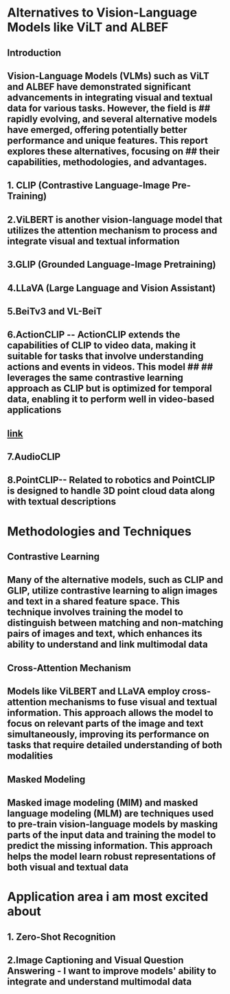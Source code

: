# Alternatives to Vision-Language Models like ViLT and ALBEF

## Introduction
## Vision-Language Models (VLMs) such as ViLT and ALBEF have demonstrated significant advancements in integrating visual and textual data for various tasks. However, the field is ## rapidly evolving, and several alternative models have emerged, offering potentially better performance and unique features. This report explores these alternatives, focusing on ## their capabilities, methodologies, and advantages.

## 1. CLIP (Contrastive Language-Image Pre-Training)

## 2.ViLBERT is another vision-language model that utilizes the attention mechanism to process and integrate visual and textual information

## 3.GLIP (Grounded Language-Image Pretraining)

## 4.LLaVA (Large Language and Vision Assistant)

## 5.BeiTv3 and VL-BeiT


## 6.ActionCLIP -- ActionCLIP extends the capabilities of CLIP to video data, making it suitable for tasks that involve understanding actions and events in videos. This model ## ## leverages the same contrastive learning approach as CLIP but is optimized for temporal data, enabling it to perform well in video-based applications
## [link](https://github.com/sallymmx/ActionCLIP)

## 7.AudioCLIP

## 8.PointCLIP-- Related to robotics and PointCLIP is designed to handle 3D point cloud data along with textual descriptions

# Methodologies and Techniques
## Contrastive Learning
## Many of the alternative models, such as CLIP and GLIP, utilize contrastive learning to align images and text in a shared feature space. This technique involves training the model to distinguish between matching and non-matching pairs of images and text, which enhances its ability to understand and link multimodal data


## Cross-Attention Mechanism
## Models like ViLBERT and LLaVA employ cross-attention mechanisms to fuse visual and textual information. This approach allows the model to focus on relevant parts of the image and text simultaneously, improving its performance on tasks that require detailed understanding of both modalities 


## Masked Modeling
## Masked image modeling (MIM) and masked language modeling (MLM) are techniques used to pre-train vision-language models by masking parts of the input data and training the model to predict the missing information. This approach helps the model learn robust representations of both visual and textual data 

# Application area i am most excited about 

## 1. Zero-Shot Recognition

## 2.Image Captioning and Visual Question Answering - I want to improve models' ability to integrate and understand multimodal data

